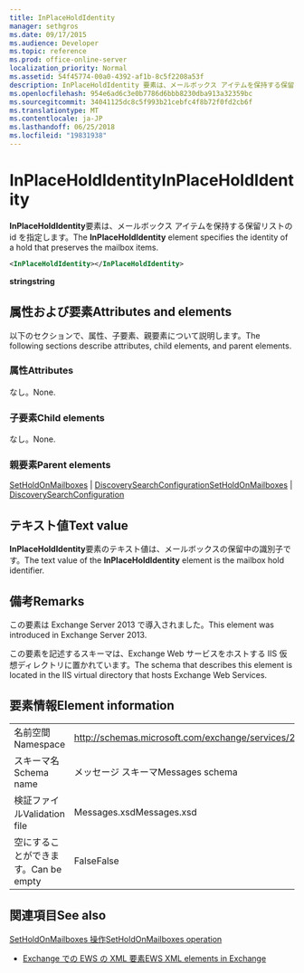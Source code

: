 ```yaml
---
title: InPlaceHoldIdentity
manager: sethgros
ms.date: 09/17/2015
ms.audience: Developer
ms.topic: reference
ms.prod: office-online-server
localization_priority: Normal
ms.assetid: 54f45774-00a0-4392-af1b-8c5f2208a53f
description: InPlaceHoldIdentity 要素は、メールボックス アイテムを保持する保留リストの id を指定します。
ms.openlocfilehash: 954e6ad6c3e0b7786d6bbb8230dba913a32359bc
ms.sourcegitcommit: 34041125dc8c5f993b21cebfc4f8b72f0fd2cb6f
ms.translationtype: MT
ms.contentlocale: ja-JP
ms.lasthandoff: 06/25/2018
ms.locfileid: "19831938"
---
```

# <a name="inplaceholdidentity"></a><span data-ttu-id="5d60e-103">InPlaceHoldIdentity</span><span class="sxs-lookup"><span data-stu-id="5d60e-103">InPlaceHoldIdentity</span></span>

<span data-ttu-id="5d60e-104">**InPlaceHoldIdentity**要素は、メールボックス アイテムを保持する保留リストの id を指定します。</span><span class="sxs-lookup"><span data-stu-id="5d60e-104">The **InPlaceHoldIdentity** element specifies the identity of a hold that preserves the mailbox items.</span></span> 
  
```XML
<InPlaceHoldIdentity></InPlaceHoldIdentity>
```

 <span data-ttu-id="5d60e-105">**string**</span><span class="sxs-lookup"><span data-stu-id="5d60e-105">**string**</span></span>
## <a name="attributes-and-elements"></a><span data-ttu-id="5d60e-106">属性および要素</span><span class="sxs-lookup"><span data-stu-id="5d60e-106">Attributes and elements</span></span>

<span data-ttu-id="5d60e-107">以下のセクションで、属性、子要素、親要素について説明します。</span><span class="sxs-lookup"><span data-stu-id="5d60e-107">The following sections describe attributes, child elements, and parent elements.</span></span>
  
### <a name="attributes"></a><span data-ttu-id="5d60e-108">属性</span><span class="sxs-lookup"><span data-stu-id="5d60e-108">Attributes</span></span>

<span data-ttu-id="5d60e-109">なし。</span><span class="sxs-lookup"><span data-stu-id="5d60e-109">None.</span></span>
  
### <a name="child-elements"></a><span data-ttu-id="5d60e-110">子要素</span><span class="sxs-lookup"><span data-stu-id="5d60e-110">Child elements</span></span>

<span data-ttu-id="5d60e-111">なし。</span><span class="sxs-lookup"><span data-stu-id="5d60e-111">None.</span></span>
  
### <a name="parent-elements"></a><span data-ttu-id="5d60e-112">親要素</span><span class="sxs-lookup"><span data-stu-id="5d60e-112">Parent elements</span></span>

<span data-ttu-id="5d60e-113">[SetHoldOnMailboxes](setholdonmailboxes.md) | [DiscoverySearchConfiguration](discoverysearchconfiguration.md)</span><span class="sxs-lookup"><span data-stu-id="5d60e-113">[SetHoldOnMailboxes](setholdonmailboxes.md) | [DiscoverySearchConfiguration](discoverysearchconfiguration.md)</span></span>
  
## <a name="text-value"></a><span data-ttu-id="5d60e-114">テキスト値</span><span class="sxs-lookup"><span data-stu-id="5d60e-114">Text value</span></span>

<span data-ttu-id="5d60e-115">**InPlaceHoldIdentity**要素のテキスト値は、メールボックスの保留中の識別子です。</span><span class="sxs-lookup"><span data-stu-id="5d60e-115">The text value of the **InPlaceHoldIdentity** element is the mailbox hold identifier.</span></span> 
  
## <a name="remarks"></a><span data-ttu-id="5d60e-116">備考</span><span class="sxs-lookup"><span data-stu-id="5d60e-116">Remarks</span></span>

<span data-ttu-id="5d60e-117">この要素は Exchange Server 2013 で導入されました。</span><span class="sxs-lookup"><span data-stu-id="5d60e-117">This element was introduced in Exchange Server 2013.</span></span>
  
<span data-ttu-id="5d60e-118">この要素を記述するスキーマは、Exchange Web サービスをホストする IIS 仮想ディレクトリに置かれています。</span><span class="sxs-lookup"><span data-stu-id="5d60e-118">The schema that describes this element is located in the IIS virtual directory that hosts Exchange Web Services.</span></span>
  
## <a name="element-information"></a><span data-ttu-id="5d60e-119">要素情報</span><span class="sxs-lookup"><span data-stu-id="5d60e-119">Element information</span></span>

|||
|:-----|:-----|
|<span data-ttu-id="5d60e-120">名前空間</span><span class="sxs-lookup"><span data-stu-id="5d60e-120">Namespace</span></span>  <br/> |http://schemas.microsoft.com/exchange/services/2006/messages  <br/> |
|<span data-ttu-id="5d60e-121">スキーマ名</span><span class="sxs-lookup"><span data-stu-id="5d60e-121">Schema name</span></span>  <br/> |<span data-ttu-id="5d60e-122">メッセージ スキーマ</span><span class="sxs-lookup"><span data-stu-id="5d60e-122">Messages schema</span></span>  <br/> |
|<span data-ttu-id="5d60e-123">検証ファイル</span><span class="sxs-lookup"><span data-stu-id="5d60e-123">Validation file</span></span>  <br/> |<span data-ttu-id="5d60e-124">Messages.xsd</span><span class="sxs-lookup"><span data-stu-id="5d60e-124">Messages.xsd</span></span>  <br/> |
|<span data-ttu-id="5d60e-125">空にすることができます。</span><span class="sxs-lookup"><span data-stu-id="5d60e-125">Can be empty</span></span>  <br/> |<span data-ttu-id="5d60e-126">False</span><span class="sxs-lookup"><span data-stu-id="5d60e-126">False</span></span>  <br/> |
   
## <a name="see-also"></a><span data-ttu-id="5d60e-127">関連項目</span><span class="sxs-lookup"><span data-stu-id="5d60e-127">See also</span></span>



[<span data-ttu-id="5d60e-128">SetHoldOnMailboxes 操作</span><span class="sxs-lookup"><span data-stu-id="5d60e-128">SetHoldOnMailboxes operation</span></span>](setholdonmailboxes-operation.md)


- [<span data-ttu-id="5d60e-129">Exchange での EWS の XML 要素</span><span class="sxs-lookup"><span data-stu-id="5d60e-129">EWS XML elements in Exchange</span></span>](ews-xml-elements-in-exchange.md)

